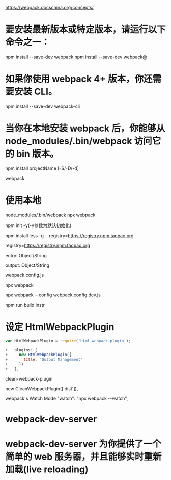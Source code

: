 https://webpack.docschina.org/concepts/

# 要安装最新版本或特定版本，请运行以下命令之一：
npm install --save-dev webpack
npm install --save-dev webpack@<version>

# 如果你使用 webpack 4+ 版本，你还需要安装 CLI。
npm install --save-dev webpack-cli

# 当你在本地安装 webpack 后，你能够从 node_modules/.bin/webpack 访问它的 bin 版本。

npm install projectName [-S/-D/-d]
<!-- 安装项目 默认: -S: 项目依赖，会在webpack.json文件的dependencies对象下生成一个键值对, -D: 开发依赖, 会在webpack.json文件的devDependencies对象下生成一个键值对, -g: 全局安装 -->
webpack
<!-- 使用全局 -->
# 使用本地
node_modules/.bin/webpack
npx webpack

npm init -y(-y参数为默认初始化)
<!-- 初始化包 package.json 包描述 -->


npm install less -g --registry=https://registry.npm.taobao.org
<!-- 切换npm镜像源  -->

registry=https://registry.npm.taobao.org
<!-- 修改配置文件 C:\Users\DONG\.npmrc 永久 -->

entry: Object/String
<!-- 入口文件 src/index.js 默认 -->
output: Object/String
<!-- 出口文件 dist/main.js 默认 -->

webpack.config.js
<!-- webpack配置文件 -->

npx webpack
<!-- 如果目录下面存在 webpack.config.js 文件  就把这个文件当成默认的配置文件 -->
npx webpack --config webpack.config.dev.js
<!-- 指定不同的配置文件 -->

npm run build instr
<!-- instr: instruction 指令, webpack.json文件下script对象为命令的简写形式的运行方式 -->

# 设定 HtmlWebpackPlugin

```js
var HtmlWebpackPlugin = require('html-webpack-plugin');

+   plugins: [
+     new HtmlWebpackPlugin({
+       title: 'Output Management'
+     })
+   ],
```

clean-webpack-plugin
<!-- 自动清除编译的文件 -->
new CleanWebpackPlugin(['dist']),


webpack's Watch Mode
"watch": "npx webpack --watch",
 <!-- 自动编译 -->
<!-- 监听文件夹变动 如果有文件变化 就自动重新编译 -->
<!-- 自动重新生成了 index.html &&  js..... -->
<!-- vscode live server插件 实时预览 监听css html js静态文件变化 自动刷新 -->



# webpack-dev-server
# webpack-dev-server 为你提供了一个简单的 web 服务器，并且能够实时重新加载(live reloading)

